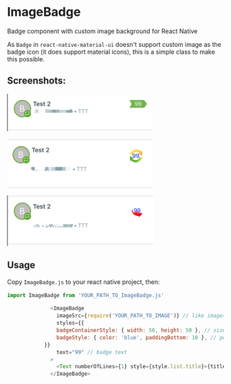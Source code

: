 # ImageBadge

Badge component with custom image background for React Native



As `Badge` in `react-native-material-ui` doesn't support custom image as the badge icon (it does support material icons), this is a simple class to make this possible.



## Screenshots:

 ![s_1](screenshots/s_1.png)

![s_2](screenshots/s_2.png)

![s_3](screenshots/s_3.png)



## Usage

Copy `ImageBadge.js` to your react native project, then:



```javascript
import ImageBadge from 'YOUR_PATH_TO_ImageBadge.js'
```

```javascript
              <ImageBadge
                imageSrc={require('YOUR_PATH_TO_IMAGE')} // like images/v_4.jpg
                styles={{
                badgeContainerStyle: { width: 50, height: 50 }, // size of badge
                badgeStyle: { color: 'blue', paddingBottom: 10 }, // position of badge text
            }}
                text="99" // badge text
              >
                <Text numberOfLines={1} style={style.list.title}>{title}</Text>
              </ImageBadge>
```


